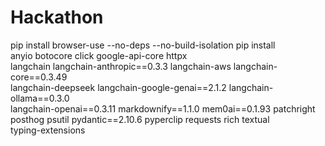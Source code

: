 # Hackathon
pip install browser-use --no-deps --no-build-isolation
pip install \
    anyio botocore click google-api-core httpx \
    langchain langchain-anthropic==0.3.3 langchain-aws langchain-core==0.3.49 \
    langchain-deepseek langchain-google-genai==2.1.2 langchain-ollama==0.3.0 \
    langchain-openai==0.3.11 markdownify==1.1.0 mem0ai==0.1.93 patchright \
    posthog psutil pydantic==2.10.6 pyperclip requests rich textual \
    typing-extensions
